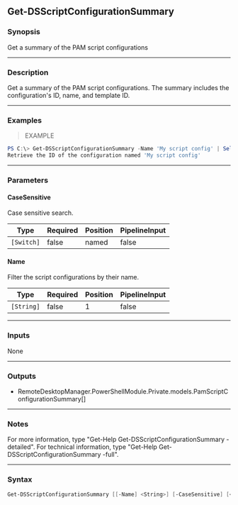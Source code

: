 Get-DSScriptConfigurationSummary
--------------------------------

### Synopsis
Get a summary of the PAM script configurations

---

### Description

Get a summary of the PAM script configurations. The summary includes the configuration's ID, name, and template ID.

---

### Examples
> EXAMPLE

```PowerShell
PS C:\> Get-DSScriptConfigurationSummary -Name 'My script config' | Select -ExpandProperty ID
Retrieve the ID of the configuration named 'My script config'
```

---

### Parameters
#### **CaseSensitive**
Case sensitive search.

|Type      |Required|Position|PipelineInput|
|----------|--------|--------|-------------|
|`[Switch]`|false   |named   |false        |

#### **Name**
Filter the script configurations by their name.

|Type      |Required|Position|PipelineInput|
|----------|--------|--------|-------------|
|`[String]`|false   |1       |false        |

---

### Inputs
None

---

### Outputs
* RemoteDesktopManager.PowerShellModule.Private.models.PamScriptConfigurationSummary[]

---

### Notes
For more information, type "Get-Help Get-DSScriptConfigurationSummary -detailed". For technical information, type "Get-Help Get-DSScriptConfigurationSummary -full".

---

### Syntax
```PowerShell
Get-DSScriptConfigurationSummary [[-Name] <String>] [-CaseSensitive] [<CommonParameters>]
```
